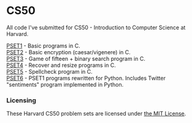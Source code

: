 # CS50
All code I've submitted for CS50 - Introduction to Computer Science at Harvard.

[PSET1](https://github.com/Caleb-Ellis/CS50/tree/master/pset1) - Basic programs in C. <br />
[PSET2](https://github.com/Caleb-Ellis/CS50/tree/master/pset2) - Basic encryption (caesar/vigenere) in C. <br />
[PSET3](https://github.com/Caleb-Ellis/CS50/tree/master/pset3) - Game of fifteen + binary search program in C. <br />
[PSET4](https://github.com/Caleb-Ellis/CS50/tree/master/pset4) - Recover and resize programs in C. <br />
[PSET5](https://github.com/Caleb-Ellis/CS50/tree/master/pset5) - Spellcheck program in C. <br />
[PSET6](https://github.com/Caleb-Ellis/CS50/tree/master/pset6) - PSET1 programs rewritten for Python. Includes Twitter "sentiments" program implemented in Python.

### Licensing
These Harvard CS50 problem sets are licensed under [the MIT License](https://github.com/duliodenis/harvard-cs50-psets/blob/master/LICENSE).

